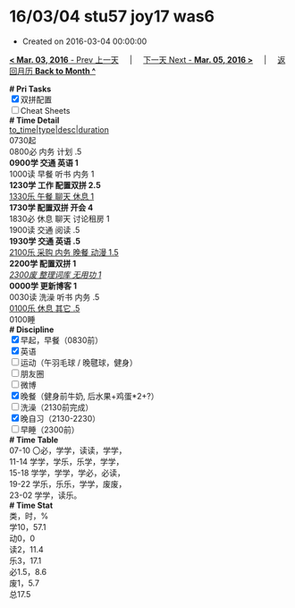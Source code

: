 # 16/03/04 stu57 joy17 was6

- Created on 2016-03-04 00:00:00

[**< Mar. 03, 2016** - Prev 上一天](_archived/lifelogs/2016/03/d03.md) &nbsp; &nbsp; | &nbsp; &nbsp; [下一天 Next - **Mar. 05, 2016 >**](_archived/lifelogs/2016/03/d05.md) &nbsp; &nbsp; |  &nbsp; &nbsp; [返回月历 **Back to Month ^**](_archived/lifelogs/2016/03/index.md)
<br/><div><b># Pri Tasks</b></div><div><input checked="true" type="checkbox"/>双拼配置</div><div><input type="checkbox"/>Cheat Sheets</div><div><b># Time Detail</b></div><div><u>to_time|type|desc|duration</u></div><div>0730起</div><div>0800必 内务 计划 .5</div><div><b>0900学 交通 英语 1</b></div><div>1000读 早餐 听书 内务 1</div><div><b>1230学 工作 配置双拼 2.5</b></div><div><u>1330乐 午餐 聊天 休息 1</u></div><div><b>1730学 配置双拼 开会 4</b></div><div>1830必 休息 聊天 讨论租房 1</div><div>1900读 交通 阅读 .5</div><div><b>1930学 交通 英语 .5</b></div><div><u>2100乐 采购 内务 晚餐 动漫 1.5</u></div><div><b>2200学 配置双拼 1</b></div><div><u><i>2300废 整理词库 无用功 1</i></u></div><div><b>0000学 更新博客 1</b></div><div>0030读 洗澡 听书 内务 .5</div><div><u>0100乐 休息 其它 .5</u></div><div>0100睡</div><div><b># Discipline</b></div><div><input checked="true" type="checkbox"/>早起，早餐（0830前）</div><div><input checked="true" type="checkbox"/>英语</div><div><input type="checkbox"/>运动（午羽毛球 / 晚毽球，健身）</div><div><input type="checkbox"/>朋友圈</div><div><input type="checkbox"/>微博</div><div><input checked="true" type="checkbox"/>晚餐（健身前牛奶, 后水果+鸡蛋*2+?）</div><div><input type="checkbox"/>洗澡（2130前完成）</div><div><input checked="true" type="checkbox"/>晚自习（2130-2230）</div><div><input type="checkbox"/>早睡（2300前）</div><div><b># Time Table</b></div><div>07-10 〇必，学学，读读，学学，</div><div>11-14 学学，学乐，乐学，学学，</div><div>15-18 学学，学学，学必，必读，</div><div>19-22 学乐，乐乐，学学，废废，</div><div>23-02 学学，读乐。</div><div><b># Time Stat</b></div><div>类，时，%</div><div>学10，57.1</div><div>动0，0</div><div>读2，11.4</div><div>乐3，17.1</div><div>必1.5，8.6</div><div>废1，5.7</div><div>总17.5</div>
